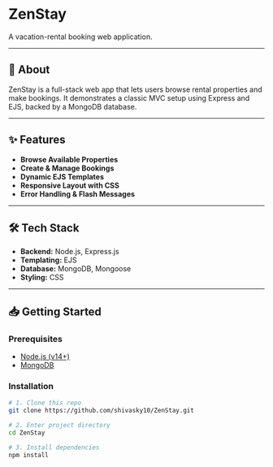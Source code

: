 # ZenStay

A vacation-rental booking web application.

---

## 📝 About

ZenStay is a full-stack web app that lets users browse rental properties and make bookings. It demonstrates a classic MVC setup using Express and EJS, backed by a MongoDB database.

---

## ✨ Features
  
- **Browse Available Properties**  
- **Create & Manage Bookings**  
- **Dynamic EJS Templates**  
- **Responsive Layout with CSS**  
- **Error Handling & Flash Messages**

---

## 🛠 Tech Stack

- **Backend:** Node.js, Express.js  
- **Templating:** EJS  
- **Database:** MongoDB, Mongoose  
- **Styling:** CSS  

---

## 📥 Getting Started

### Prerequisites

- [Node.js (v14+)](https://nodejs.org/)  
- [MongoDB](https://www.mongodb.com/)

### Installation

```bash
# 1. Clone this repo
git clone https://github.com/shivasky10/ZenStay.git

# 2. Enter project directory
cd ZenStay

# 3. Install dependencies
npm install
